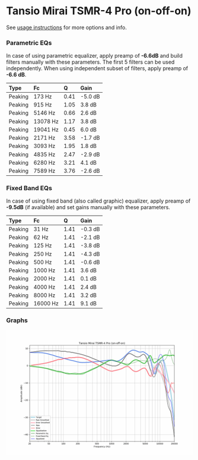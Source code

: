 # Tansio Mirai TSMR-4 Pro (on-off-on)
See [usage instructions](https://github.com/jaakkopasanen/AutoEq#usage) for more options and info.

### Parametric EQs
In case of using parametric equalizer, apply preamp of **-6.6dB** and build filters manually
with these parameters. The first 5 filters can be used independently.
When using independent subset of filters, apply preamp of **-6.6 dB**.

| Type    | Fc       |    Q | Gain    |
|:--------|:---------|:-----|:--------|
| Peaking | 173 Hz   | 0.41 | -5.0 dB |
| Peaking | 915 Hz   | 1.05 | 3.8 dB  |
| Peaking | 5146 Hz  | 0.66 | 2.6 dB  |
| Peaking | 13078 Hz | 1.17 | 3.8 dB  |
| Peaking | 19041 Hz | 0.45 | 6.0 dB  |
| Peaking | 2171 Hz  | 3.58 | -1.7 dB |
| Peaking | 3093 Hz  | 1.95 | 1.8 dB  |
| Peaking | 4835 Hz  | 2.47 | -2.9 dB |
| Peaking | 6280 Hz  | 3.21 | 4.1 dB  |
| Peaking | 7589 Hz  | 3.76 | -2.6 dB |

### Fixed Band EQs
In case of using fixed band (also called graphic) equalizer, apply preamp of **-9.5dB**
(if available) and set gains manually with these parameters.

| Type    | Fc       |    Q | Gain    |
|:--------|:---------|:-----|:--------|
| Peaking | 31 Hz    | 1.41 | -0.3 dB |
| Peaking | 62 Hz    | 1.41 | -2.1 dB |
| Peaking | 125 Hz   | 1.41 | -3.8 dB |
| Peaking | 250 Hz   | 1.41 | -4.3 dB |
| Peaking | 500 Hz   | 1.41 | -0.6 dB |
| Peaking | 1000 Hz  | 1.41 | 3.6 dB  |
| Peaking | 2000 Hz  | 1.41 | 0.1 dB  |
| Peaking | 4000 Hz  | 1.41 | 2.4 dB  |
| Peaking | 8000 Hz  | 1.41 | 3.2 dB  |
| Peaking | 16000 Hz | 1.41 | 9.1 dB  |

### Graphs
![](./Tansio%20Mirai%20TSMR-4%20Pro%20(on-off-on).png)